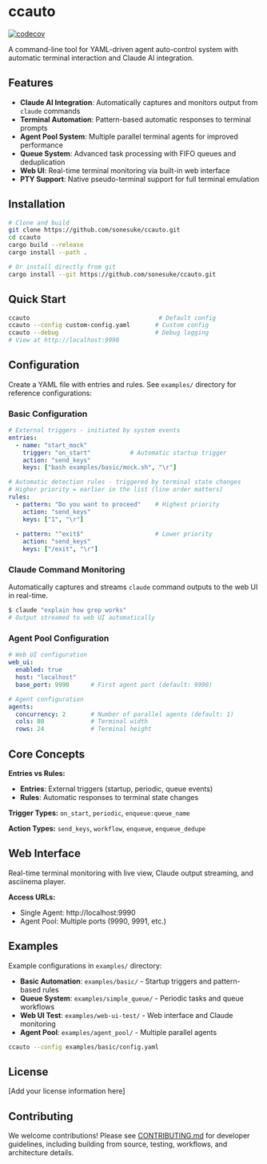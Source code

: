 # ccauto

[![codecov](https://codecov.io/github/sonesuke/ccauto/graph/badge.svg?token=4YGL6PWD3C)](https://codecov.io/github/sonesuke/ccauto)

A command-line tool for YAML-driven agent auto-control system with automatic terminal interaction and Claude AI integration.

## Features

- **Claude AI Integration**: Automatically captures and monitors output from `claude` commands
- **Terminal Automation**: Pattern-based automatic responses to terminal prompts
- **Agent Pool System**: Multiple parallel terminal agents for improved performance
- **Queue System**: Advanced task processing with FIFO queues and deduplication
- **Web UI**: Real-time terminal monitoring via built-in web interface
- **PTY Support**: Native pseudo-terminal support for full terminal emulation

## Installation

```bash
# Clone and build
git clone https://github.com/sonesuke/ccauto.git
cd ccauto
cargo build --release
cargo install --path .

# Or install directly from git
cargo install --git https://github.com/sonesuke/ccauto.git
```

## Quick Start

```bash
ccauto                                    # Default config
ccauto --config custom-config.yaml       # Custom config
ccauto --debug                           # Debug logging
# View at http://localhost:9990
```

## Configuration

Create a YAML file with entries and rules. See `examples/` directory for reference configurations:

### Basic Configuration
```yaml
# External triggers - initiated by system events
entries:
  - name: "start_mock"
    trigger: "on_start"           # Automatic startup trigger
    action: "send_keys"
    keys: ["bash examples/basic/mock.sh", "\r"]

# Automatic detection rules - triggered by terminal state changes
# Higher priority = earlier in the list (line order matters)
rules:
  - pattern: "Do you want to proceed"    # Highest priority
    action: "send_keys"
    keys: ["1", "\r"]
    
  - pattern: "^exit$"                    # Lower priority
    action: "send_keys"
    keys: ["/exit", "\r"]
```

### Claude Command Monitoring
Automatically captures and streams `claude` command outputs to the web UI in real-time.

```bash
$ claude "explain how grep works"
# Output streamed to web UI automatically
```

### Agent Pool Configuration
```yaml
# Web UI configuration
web_ui:
  enabled: true
  host: "localhost"
  base_port: 9990      # First agent port (default: 9990)

# Agent configuration
agents:
  concurrency: 2       # Number of parallel agents (default: 1)
  cols: 80             # Terminal width
  rows: 24             # Terminal height
```

## Core Concepts

**Entries vs Rules:**
- **Entries**: External triggers (startup, periodic, queue events)
- **Rules**: Automatic responses to terminal state changes

**Trigger Types:** `on_start`, `periodic`, `enqueue:queue_name`

**Action Types:** `send_keys`, `workflow`, `enqueue`, `enqueue_dedupe`

## Web Interface

Real-time terminal monitoring with live view, Claude output streaming, and asciinema player.

**Access URLs:**
- Single Agent: http://localhost:9990
- Agent Pool: Multiple ports (9990, 9991, etc.)


## Examples

Example configurations in `examples/` directory:

- **Basic Automation**: `examples/basic/` - Startup triggers and pattern-based rules
- **Queue System**: `examples/simple_queue/` - Periodic tasks and queue workflows
- **Web UI Test**: `examples/web-ui-test/` - Web interface and Claude monitoring
- **Agent Pool**: `examples/agent_pool/` - Multiple parallel agents

```bash
ccauto --config examples/basic/config.yaml
```


## License

[Add your license information here]

## Contributing

We welcome contributions! Please see [CONTRIBUTING.md](CONTRIBUTING.md) for developer guidelines, including building from source, testing, workflows, and architecture details.